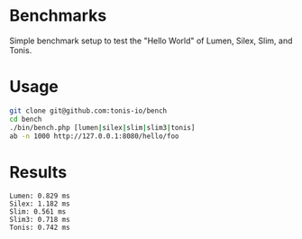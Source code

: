 # Benchmarks

Simple benchmark setup to test the "Hello World" of Lumen, Silex, Slim, and Tonis.

# Usage

```sh
git clone git@github.com:tonis-io/bench
cd bench
./bin/bench.php [lumen|silex|slim|slim3|tonis]
ab -n 1000 http://127.0.0.1:8080/hello/foo
```

# Results

```
Lumen: 0.829 ms
Silex: 1.182 ms
Slim: 0.561 ms
Slim3: 0.718 ms
Tonis: 0.742 ms
```

